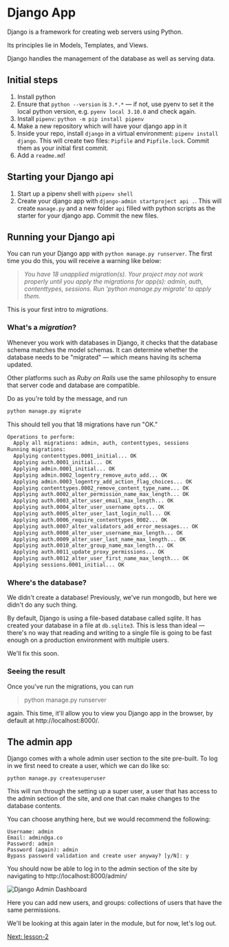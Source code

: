 # Django App

Django is a framework for creating web servers using Python.

Its principles lie in Models, Templates, and Views.

Django handles the management of the database as well as serving data.

## Initial steps

1. Install python
2. Ensure that `python --version` is `3.*.*` — if not, use pyenv to set it the local python version, e.g. `pyenv local 3.10.0` and check again.
3. Install `pipenv`: `python -m pip install pipenv`
4. Make a new repository which will have your django app in it
5. Inside your repo, install `django` in a virtual environment: `pipenv install django`. This will create two files: `Pipfile` and `Pipfile.lock`. Commit them as your initial first commit.
6. Add a `readme.md`!

## Starting your Django api

1. Start up a pipenv shell with `pipenv shell`
2. Create your django app with `django-admin startproject api .`. This will create `manage.py` and a new folder `api` filled with python scripts as the starter for your django app. Commit the new files.

## Running your Django api

You can run your Django app with `python manage.py runserver`.
The first time you do this, you will receive a warning like below:

> _You have 18 unapplied migration(s).
> Your project may not work properly until you apply the migrations for app(s): admin, auth, contenttypes, sessions.
> Run 'python manage.py migrate' to apply them._

This is your first intro to _migrations_.

### What's a _migration_?

Whenever you work with databases in Django, it checks that the database schema matches the model schemas.
It can determine whether the database needs to be "migrated" — which means having its schema updated.

Other platforms such as _Ruby on Rails_ use the same philosophy to ensure that server code and database are compatible.

Do as you're told by the message, and run

```sh
python manage.py migrate
```

This should tell you that 18 migrations have run "OK."

```sh
Operations to perform:
  Apply all migrations: admin, auth, contenttypes, sessions
Running migrations:
  Applying contenttypes.0001_initial... OK
  Applying auth.0001_initial... OK
  Applying admin.0001_initial... OK
  Applying admin.0002_logentry_remove_auto_add... OK
  Applying admin.0003_logentry_add_action_flag_choices... OK
  Applying contenttypes.0002_remove_content_type_name... OK
  Applying auth.0002_alter_permission_name_max_length... OK
  Applying auth.0003_alter_user_email_max_length... OK
  Applying auth.0004_alter_user_username_opts... OK
  Applying auth.0005_alter_user_last_login_null... OK
  Applying auth.0006_require_contenttypes_0002... OK
  Applying auth.0007_alter_validators_add_error_messages... OK
  Applying auth.0008_alter_user_username_max_length... OK
  Applying auth.0009_alter_user_last_name_max_length... OK
  Applying auth.0010_alter_group_name_max_length... OK
  Applying auth.0011_update_proxy_permissions... OK
  Applying auth.0012_alter_user_first_name_max_length... OK
  Applying sessions.0001_initial... OK
```

### Where's the database?

We didn't create a database! Previously, we've run mongodb, but here we didn't do any such thing.

By default, Django is using a file-based database called _sqlite_.
It has created your database in a file at `db.sqlite3`.
This is less than ideal — there's no way that reading and writing to a single file is going to be fast enough on a production environment with multiple users.

We'll fix this soon.

### Seeing the result

Once you've run the migrations, you can run

> python manage.py runserver

again. This time, it'll allow you to view you Django app in the browser, by default at http://localhost:8000/.

## The admin app

Django comes with a whole admin user section to the site pre-built. To log in we first need to create a user, which we can do like so:

```
python manage.py createsuperuser
```

This will run through the setting up a super user, a user that has access to the admin section of the site, and one that can make changes to the database contents.

You can choose anything here, but we would recommend the following:

```
Username: admin
Email: admin@ga.co
Password: admin
Password (again): admin
Bypass password validation and create user anyway? [y/N]: y
```

You should now be able to log in to the admin section of the site by navigating to http://localhost:8000/admin/

![Django Admin Dashboard](https://media.git.generalassemb.ly/user/15120/files/5e7fa380-c8e5-11e9-83e2-1db09ddad88a)

Here you can add new users, and groups: collections of users that have the same permissions.

We'll be looking at this again later in the module, but for now, let's log out.

[Next: lesson-2](./lesson-2.md)
